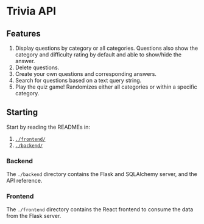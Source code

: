 # Trivia API

## Features

1) Display questions by category or all categories. Questions also show the category and difficulty rating by default and able to show/hide the answer.
2) Delete questions.
3) Create your own questions and corresponding answers.
4) Search for questions based on a text query string.
5) Play the quiz game! Randomizes either all categories or within a specific category. 

## Starting

Start by reading the READMEs in:

1. [`./frontend/`](./frontend/README.md)
2. [`./backend/`](./backend/README.md)

### Backend

The `./backend` directory contains the Flask and SQLAlchemy server, and the API reference.

### Frontend

The `./frontend` directory contains the React frontend to consume the data from the Flask server.
